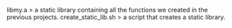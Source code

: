 libmy.a > a static library containing all the functions we created in the previous projects.
create_static_lib.sh > a script that creates a static library.
